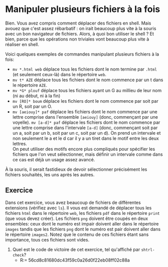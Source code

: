 # Manipuler plusieurs fichiers à la fois

Bien. Vous avez compris comment déplacer des fichiers en shell. Mais
avouez que c'est assez rébarbatif : on irait beaucoup plus vite à la
souris avec un bon navigateur de fichiers.  Alors, à quoi bon utiliser
le shell ? Et bien, parce que les opérations non triviales vont
beaucoup plus vite à réaliser en shell.

Voici quelques exemples de commandes manipulant plusieurs fichiers à la fois:

  * ```mv *.html web``` déplace tous les fichiers dont le nom termine par `.html` (et
    seulement ceux-là) dans le répertoire `web`.
  * ```mv t* AZE``` déplace tous les fichiers dont le nom commence par un t dans le répertoire `AZE`.
  * ```mv *G* plouf``` déplace tous les fichiers ayant un G au millieu de leur nom (ni au début, ni à la fin)
  * ```mv [RO]* boum``` déplace les fichiers dont le nom commence par soit par un R, soit par un O.
  * ```mv [aeiouy]* paf``` déplace les fichiers dont le nom commence par
    une lettre comprise dans l'ensemble ```[aeiouy]``` (donc, commençant
    par une voyelle).
    ```mv [a-d]* paf``` déplace les fichiers dont le nom commence par
    une lettre comprise dans l'intervale ```[a-d]``` (donc, commençant
    soit par un a, soit par un b, soit par un c, soit par un d). On
    prend un intervale et non seulement le a et le d car il y a un tiret
    dans le motif entre les deux lettres.    
    On peut utiliser des motifs encore plus compliqués pour spécifier les
    fichiers que l'on veut sélectionner, mais définir un intervale
    comme dans ce cas est déjà un usage assez avancé. 

À la souris, il serait fastidieux de devoir sélectionner précisément
les fichiers souhaités, les uns après les autres.

## Exercice 

Dans cet exercice, vous avez beaucoup de fichiers de différentes
extensions (vérifiez avec ```ls```). Il vous est demandé de déplacer
tous les fichiers `html` dans le répertoire `web`, les fichiers `pdf`
dans le répertoire `print` (que vous devez créer). Les fichiers `png`
doivent être coupés en deux ensembles: ceux dont le numéro est impair
doivent aller dans le répertoire `images` tandis que les fichiers
`png` dont le numéro est pair doivent aller dans le répertoire
`images2`. Notez que le contenu de ces fichiers étant sans importance,
tous ces fichiers sont vides.

1. Quel est le code de victoire de cet exercice, tel qu'affiché par ```shtrl-check```?
    - R:= 56cd8c81680dc43f59c0a26d0f22eb08ff02c88a

<div id="tg-feedback" class="alert" role="alert" style="display: none">

Avouez que pouvoir déplacer autant de fichiers en une seule commande
est tout de même agréable, non ?

Pour passer à l'exercice suivant, utilisez la commande ```shutorial
run viewing```. Vous pouvez consulter la liste des exercices existants avec
```shutorial list```.
</div>
